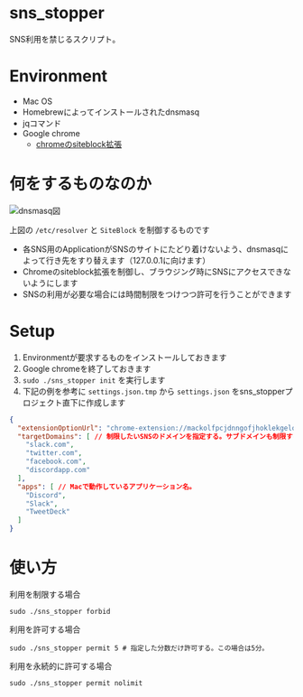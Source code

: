 # sns_stopper
SNS利用を禁じるスクリプト。

# Environment
- Mac OS
- Homebrewによってインストールされたdnsmasq
- jqコマンド
- Google chrome
  - [chromeのsiteblock拡張](https://chrome.google.com/webstore/detail/siteblock/pfglnpdpgmecffbejlfgpnebopinlclj?hl=ja)

# 何をするものなのか
![dnsmasq図](http://www.plantuml.com/plantuml/svg/SoWkIImgAStDuIf8JCvEJ4zLK0fmLbAevb9GW0auPnJbvwQ2X80WEZYp9DKf9pyvEnR8h-K2YUG05JeM5CI2EFgf9SdwHQd5-JbbgKMn2ed52Z0EI3ObhpWtiRWmbgkMYolwoUxTprhw7pUkUzoqzN7JaiVD7M3rnK0B3BcYdxSiVDgryt7ZAanP8wve5x_WM2w8pK0wf3opf0He7HSNt7KAkhfs4ADGnH3EWJaRLHJ608j2dSi5fU5c6g4g0pg62uZ1RB2fS1xKOLmEgNafm3060000.svg)

上図の `/etc/resolver` と `SiteBlock` を制御するものです
- 各SNS用のApplicationがSNSのサイトにたどり着けないよう、dnsmasqによって行き先をすり替えます（127.0.0.1に向けます）
- Chromeのsiteblock拡張を制御し、ブラウジング時にSNSにアクセスできないようにします
- SNSの利用が必要な場合には時間制限をつけつつ許可を行うことができます

# Setup
1. Environmentが要求するものをインストールしておきます
1. Google chromeを終了しておきます
1. `sudo ./sns_stopper init` を実行します
1. 下記の例を参考に `settings.json.tmp` から `settings.json` をsns_stopperプロジェクト直下に作成します

```json
{
  "extensionOptionUrl": "chrome-extension://mackolfpcjdnngofjhoklekgeloifkom/html/options.html", // SiteBlockのオプション画面のURLを入力する。
  "targetDomains": [ // 制限したいSNSのドメインを指定する。サブドメインも制限するため、例えばtwitter.comを指定した場合、tweetdeck.twitter.comも制限される。
    "slack.com",
    "twitter.com",
    "facebook.com",
    "discordapp.com"
  ],
  "apps": [ // Macで動作しているアプリケーション名。
    "Discord",
    "Slack",
    "TweetDeck"
  ]
}

```

# 使い方
利用を制限する場合
```
sudo ./sns_stopper forbid
```

利用を許可する場合
```
sudo ./sns_stopper permit 5 # 指定した分数だけ許可する。この場合は5分。
```

利用を永続的に許可する場合
```
sudo ./sns_stopper permit nolimit
```
